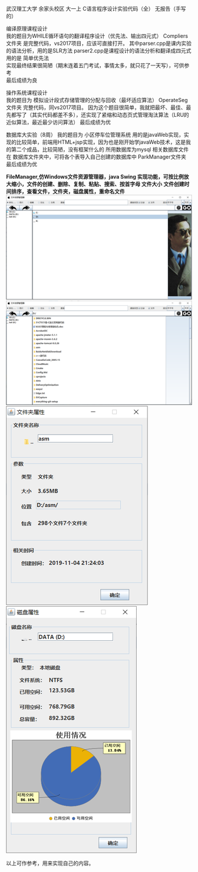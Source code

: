 武汉理工大学  余家头校区   大一上  C语言程序设计实验代码（全）  无报告（手写的）

编译原理课程设计  
我的题目为WHILE循环语句的翻译程序设计（优先法、输出四元式）
Compliers文件夹 是完整代码，vs2017项目，应该可直接打开。
其中parser.cpp是课内实验的语法分析，用的是SLR方法
parser2.cpp是课程设计的语法分析和翻译成四元式 用的是 简单优先法   
实现最终结果很简陋（期末连着五门考试，事情太多，就只花了一天写），可供参考   
最后成绩为良

操作系统课程设计  
我的题目为   模拟设计段式存储管理的分配与回收（最坏适应算法）
OperateSeg文件夹  完整代码，同vs2017项目。
因为这个题目很简单，我就把最坏、最佳、最先都写了（其实代码都差不多），还实现了紧缩和动态页式管理淘汰算法（LRU的近似算法，最近最少访问算法）   最后成绩为优

数据库大实验（8周）  我的题目为  小区停车位管理系统
用的是javaWeb实现，实现的比较简单，前端用HTML+jsp实现，因为也是刚开始学javaWeb技术，这是我的第二个成品，比较简陋，没有框架什么的
所用数据库为mysql  相关数据库文件在  数据库文件夹中，可将各个表导入自己创建的数据库中
ParkManager文件夹   最后成绩为优  

**FileManager,仿Windows文件资源管理器，java Swing 实现功能，可按比例放大缩小，文件的创建、删除、复制、粘贴、搜索、按首字母 文件大小**
**文件创建时间排序，查看文件，文件夹，磁盘属性，重命名文件**  
![文件资源管理器展示](/图片/FileManager.png)  
![文件资源管理器展示](/图片/fils.png)  
![文件资源管理器展示](/图片/filePropertites.png)  
![文件资源管理器展示](/图片/diskPropertites.png)




以上可作参考，用来实现自己的内容。 
